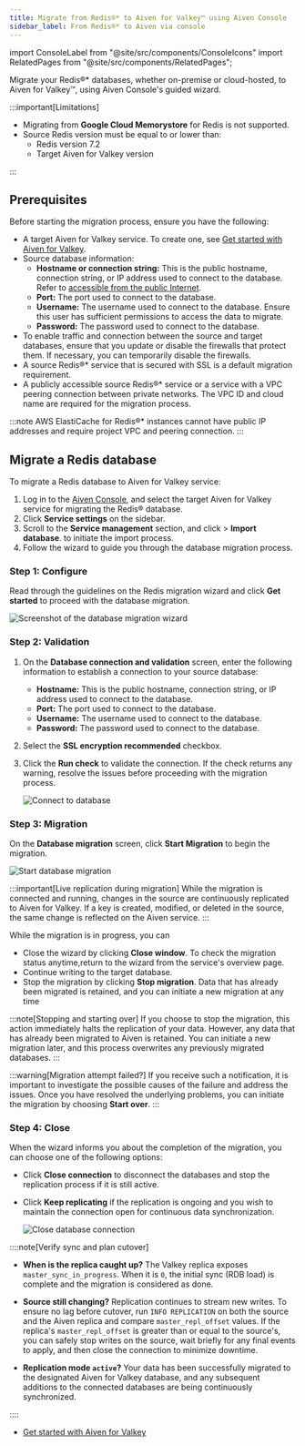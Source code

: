 ```yaml
---
title: Migrate from Redis®* to Aiven for Valkey™ using Aiven Console
sidebar_label: From Redis®* to Aiven via console
---
```


import ConsoleLabel from "@site/src/components/ConsoleIcons"
import RelatedPages from "@site/src/components/RelatedPages";

Migrate your Redis®* databases, whether on-premise or cloud-hosted, to Aiven for Valkey™, using Aiven Console's guided wizard.

:::important[Limitations]

- Migrating from **Google Cloud Memorystore** for Redis is not supported.
- Source Redis version must be equal to or lower than:
  - Redis version 7.2
  - Target Aiven for Valkey version

:::

## Prerequisites

Before starting the migration process, ensure you have the following:

-   A target Aiven for Valkey service. To create one, see
    [Get started with Aiven for Valkey](/docs/products/valkey/get-started).
-   Source database information:
    -   **Hostname or connection string:** This is the public hostname,
        connection string, or IP address used to connect to the
        database. Refer to
        [accessible from the public Internet](/docs/platform/howto/public-access-in-vpc).
    -   **Port:** The port used to connect to the database.
    -   **Username:** The username used to connect to the database.
        Ensure this user has sufficient permissions to access the data to migrate.
    -   **Password:** The password used to connect to the database.
-   To enable traffic and connection between the source and target
    databases, ensure that you update or disable the firewalls that
    protect them. If necessary, you can temporarily disable the
    firewalls.
-   A source Redis®* service that is secured with SSL is a default
    migration requirement.
-   A publicly accessible source Redis®* service or a service with a
    VPC peering connection between private networks. The VPC ID and
    cloud name are required for the migration process.

:::note
AWS ElastiCache for Redis®* instances cannot have public IP addresses
and require project VPC and peering connection.
:::

## Migrate a Redis database

To migrate a Redis database to Aiven for Valkey service:

1.  Log in to the [Aiven Console](https://console.aiven.io/), and select the target
    Aiven for Valkey service for migrating the Redis® database.
1.  Click **Service settings** on the sidebar.
1.  Scroll to the **Service management** section, and
    click <ConsoleLabel name="actions"/> > **Import database**.
    to initiate the import process.
1.  Follow the wizard to guide you through the database migration process.

### Step 1: Configure

Read through the guidelines on the Redis migration wizard and click
**Get started** to proceed with the database migration.

![Screenshot of the database migration wizard](/images/content/products/caching/redis-db-migration-get-started.png)

### Step 2: Validation

1.  On the **Database connection and validation** screen, enter the
    following information to establish a connection to your source
    database:

    -   **Hostname:** This is the public hostname, connection string, or
        IP address used to connect to the database.
    -   **Port:** The port used to connect to the database.
    -   **Username:** The username used to connect to the database.
    -   **Password:** The password used to connect to the database.

1.  Select the **SSL encryption recommended** checkbox.

1.  Click the **Run check** to validate the connection. If the check
    returns any warning, resolve the issues before proceeding with the
    migration process.

    ![Connect to database](/images/content/products/caching/redis-migration-validation.png)

### Step 3: Migration

On the **Database migration** screen, click **Start Migration** to
begin the migration.

![Start database migration](/images/content/products/caching/redis-start-migration.png)

:::important[Live replication during migration]
While the migration is connected and running, changes in the source are
continuously replicated to Aiven for Valkey. If a key is created, modified,
or deleted in the source, the same change is reflected on the Aiven service.
:::

While the migration is in progress, you can

-   Close the wizard by clicking **Close window**. To check the
    migration status anytime,return to the wizard from the
    service's overview page.
-   Continue writing to the target database.
-   Stop the migration by clicking **Stop migration**. Data that has already been
    migrated is retained, and you can initiate a new migration at any time

:::note[Stopping and starting over]
If you choose to stop the migration, this action immediately halts
the replication of your data. However, any data that has already been
migrated to Aiven is retained. You can initiate a new migration
later, and this process overwrites any previously migrated
databases.
:::

:::warning[Migration attempt failed?]
If you receive such a notification, it is important to investigate the
possible causes of the failure and address the issues. Once you have
resolved the underlying problems, you can initiate the migration by
choosing **Start over**.
:::

### Step 4: Close

When the wizard informs you about the completion of the migration, you
can choose one of the following options:

-   Click **Close connection** to disconnect the databases and stop the
    replication process if it is still active.

-   Click **Keep replicating** if the replication is ongoing and you
    wish to maintain the connection open for continuous data
    synchronization.

    ![Close database connection](/images/content/products/caching/redis-migration-complete.png)

::::note[Verify sync and plan cutover]

-   **When is the replica caught up?** The Valkey replica exposes
    `master_sync_in_progress`. When it is `0`, the initial sync (RDB load)
    is complete and the migration is considered as done.

-   **Source still changing?** Replication continues to stream new writes.
    To ensure no lag before cutover, run `INFO REPLICATION` on both the
    source and the Aiven replica and compare `master_repl_offset` values.
    If the replica's `master_repl_offset` is greater than or equal to the
    source's, you can safely stop writes on the source, wait briefly for any
    final events to apply, and then close the connection to minimize downtime.

-   **Replication mode `active`?** Your data has been successfully migrated
    to the designated Aiven for Valkey database, and any subsequent additions
    to the connected databases are being continuously synchronized.

::::

<RelatedPages/>

-   [Get started with Aiven for Valkey](/docs/products/valkey/get-started)
